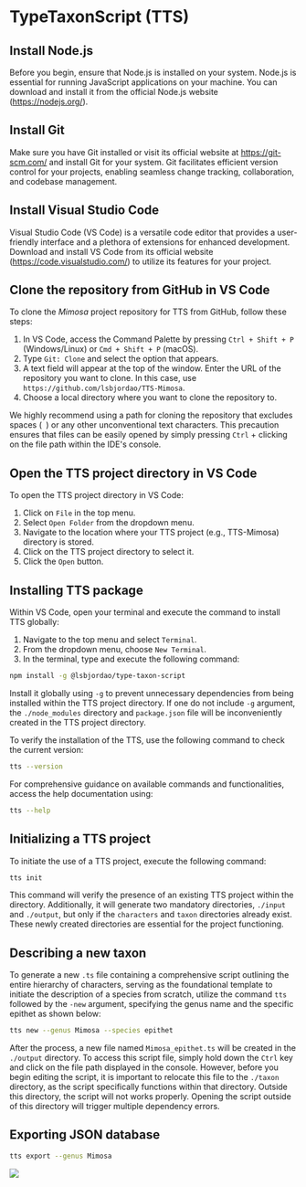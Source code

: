 # TypeTaxonScript (TTS)

## Install Node.js

Before you begin, ensure that Node.js is installed on your system. Node.js is essential for running JavaScript applications on your machine. You can download and install it from the official Node.js website (https://nodejs.org/).

## Install Git

Make sure you have Git installed or visit its official website at https://git-scm.com/ and install Git for your system. Git facilitates efficient version control for your projects, enabling seamless change tracking, collaboration, and codebase management.

## Install Visual Studio Code

Visual Studio Code (VS Code) is a versatile code editor that provides a user-friendly interface and a plethora of extensions for enhanced development. Download and install VS Code from its official website (https://code.visualstudio.com/) to utilize its features for your project.

## Clone the repository from GitHub in VS Code

To clone the *Mimosa* project repository for TTS from GitHub, follow these steps:

1. In VS Code, access the Command Palette by pressing `Ctrl + Shift + P` (Windows/Linux) or `Cmd + Shift + P` (macOS).
2. Type `Git: Clone` and select the option that appears.
3. A text field will appear at the top of the window. Enter the URL of the repository you want to clone. In this case, use `https://github.com/lsbjordao/TTS-Mimosa`.
4. Choose a local directory where you want to clone the repository to.

We highly recommend using a path for cloning the repository that excludes spaces (` `) or any other unconventional text characters. This precaution ensures that files can be easily opened by simply pressing `Ctrl` + clicking on the file path within the IDE's console.

## Open the TTS project directory in VS Code

To open the TTS project directory in VS Code:

1. Click on `File` in the top menu.
2. Select `Open Folder` from the dropdown menu.
3. Navigate to the location where your TTS project (e.g., TTS-Mimosa) directory is stored.
4. Click on the TTS project directory to select it.
5. Click the `Open` button.

## Installing TTS package

Within VS Code, open your terminal and execute the command to install TTS globally:

1. Navigate to the top menu and select `Terminal`.
2. From the dropdown menu, choose `New Terminal`.
3. In the terminal, type and execute the following command:

```bash
npm install -g @lsbjordao/type-taxon-script
```

Install it globally using `-g` to prevent unnecessary dependencies from being installed within the TTS project directory. If one do not include `-g` argument, the `./node_modules` directory and `package.json` file will be inconveniently created in the TTS project directory.

To verify the installation of the TTS, use the following command to check the current version:

```bash
tts --version
```

For comprehensive guidance on available commands and functionalities, access the help documentation using:

```bash
tts --help
```

## Initializing a TTS project

To initiate the use of a TTS project, execute the following command:

```bash
tts init
```

This command will verify the presence of an existing TTS project within the directory. Additionally, it will generate two mandatory directories, `./input` and `./output`, but only if the `characters` and `taxon` directories already exist. These newly created directories are essential for the project functioning.

## Describing a new taxon

To generate a new `.ts` file containing a comprehensive script outlining the entire hierarchy of characters, serving as the foundational template to initiate the description of a species from scratch, utilize the command `tts` followed by the `-new` argument, specifying the genus name and the specific epithet as shown below:

```bash
tts new --genus Mimosa --species epithet
```

After the process, a new file named `Mimosa_epithet.ts` will be created in the `./output` directory. To access this script file, simply hold down the `Ctrl` key and click on the file path displayed in the console. However, before you begin editing the script, it is important to relocate this file to the `./taxon` directory, as the script specifically functions within that directory. Outside this directory, the script will not works properly. Opening the script outside of this directory will trigger multiple dependency errors.

## Exporting JSON database

```bash
tts export --genus Mimosa
```

![](https://i.imgur.com/i0eMGu1.gifv)